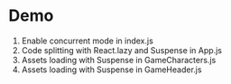 # Demo

1. Enable concurrent mode in index.js
2. Code splitting with React.lazy and Suspense in App.js
3. Assets loading with Suspense in GameCharacters.js
4. Assets loading with Suspense in GameHeader.js
